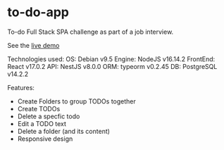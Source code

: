 # to-do-app

To-do Full Stack SPA challenge as part of a job interview.

See the [live demo](https://trepowski-todo.netlify.app/)

Technologies used:
OS: Debian v9.5
Engine: NodeJS v16.14.2
FrontEnd: React v17.0.2
API: NestJS v8.0.0
ORM: typeorm v0.2.45
DB: PostgreSQL v14.2.2

Features:

- Create Folders to group TODOs together
- Create TODOs
- Delete a specfic todo
- Edit a TODO text
- Delete a folder (and its content)
- Responsive design
